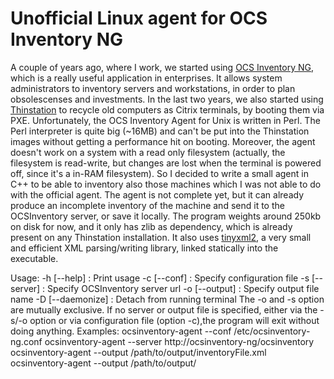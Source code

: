 Unofficial Linux agent for OCS Inventory NG
=====
A couple of years ago, where I work, we started using [OCS Inventory NG](http://www.ocsinventory-ng.org), which
is a really useful application in enterprises. It allows system administrators to inventory servers and workstations,
in order to plan obsolescenses and investments.
In the last two years, we also started using [Thinstation](http://www.thinstation.org) to recycle old computers
as Citrix terminals, by booting them via PXE.
Unfortunately, the OCS Inventory Agent for Unix is written in Perl. The Perl interpreter is quite big (~16MB) and
can't be put into the Thinstation images without getting a performance hit on booting. Moreover, the agent doesn't
work on a system with a read only filesystem (actually, the filesystem is read-write, but changes are lost 
when the terminal is powered off, since it's a in-RAM filesystem).
So I decided to write a small agent in C++ to be able to inventory also those machines which I was not able to do with the official agent.
The agent is not complete yet, but it can already produce an incomplete inventory of the machine and send it to the 
OCSInventory server, or save it locally.
The program weights around 250kb on disk for now, and it only has zlib as dependency, which is already present on any
Thinstation installation.
It also uses  [tinyxml2](http://www.grinninglizard.com/tinyxml2), a very small and efficient XML parsing/writing library, linked statically into the executable.

  Usage:
  -h [--help]         : Print usage
  -c [--conf]         : Specify configuration file
  -s [--server]       : Specify OCSInventory server url
  -o [--output]       : Specify output file name
  -D [--daemonize]    : Detach from running terminal
  The -o and -s option are mutually exclusive. If no server or output file is specified, either via the -s/-o option or via configuration file (option -c),the program will exit without doing anything.
  Examples:
    ocsinventory-agent --conf /etc/ocsinventory-ng.conf
    ocsinventory-agent --server http://ocsinventory-ng/ocsinventory
    ocsinventory-agent --output /path/to/output/inventoryFile.xml
    ocsinventory-agent --output /path/to/output/
